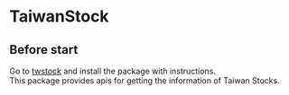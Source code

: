 # TaiwanStock

## Before start
Go to [twstock](https://pypi.python.org/pypi/twstock) and install the package with instructions.<br>
This package provides apis for getting the information of Taiwan Stocks.

